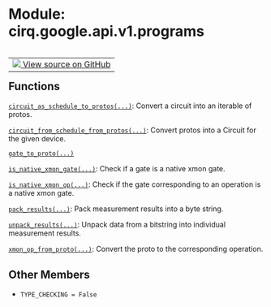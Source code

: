 <div itemscope itemtype="http://developers.google.com/ReferenceObject">
<meta itemprop="name" content="cirq.google.api.v1.programs" />
<meta itemprop="path" content="Stable" />
<meta itemprop="property" content="TYPE_CHECKING"/>
</div>

# Module: cirq.google.api.v1.programs

<!-- Insert buttons and diff -->

<table class="tfo-notebook-buttons tfo-api" align="left">

<td>
  <a target="_blank" href="https://github.com/quantumlib/cirq/tree/master/cirq/google/api/v1/programs.py">
    <img src="https://www.tensorflow.org/images/GitHub-Mark-32px.png" />
    View source on GitHub
  </a>
</td>
</table>







## Functions

[`circuit_as_schedule_to_protos(...)`](../../../../cirq/google/api/v1/circuit_as_schedule_to_protos.md): Convert a circuit into an iterable of protos.

[`circuit_from_schedule_from_protos(...)`](../../../../cirq/google/api/v1/circuit_from_schedule_from_protos.md): Convert protos into a Circuit for the given device.

[`gate_to_proto(...)`](../../../../cirq/google/api/v1/gate_to_proto.md)

[`is_native_xmon_gate(...)`](../../../../cirq/google/is_native_xmon_gate.md): Check if a gate is a native xmon gate.

[`is_native_xmon_op(...)`](../../../../cirq/google/is_native_xmon_op.md): Check if the gate corresponding to an operation is a native xmon gate.

[`pack_results(...)`](../../../../cirq/google/pack_results.md): Pack measurement results into a byte string.

[`unpack_results(...)`](../../../../cirq/google/unpack_results.md): Unpack data from a bitstring into individual measurement results.

[`xmon_op_from_proto(...)`](../../../../cirq/google/api/v1/xmon_op_from_proto.md): Convert the proto to the corresponding operation.

## Other Members

* `TYPE_CHECKING = False` <a id="TYPE_CHECKING"></a>
